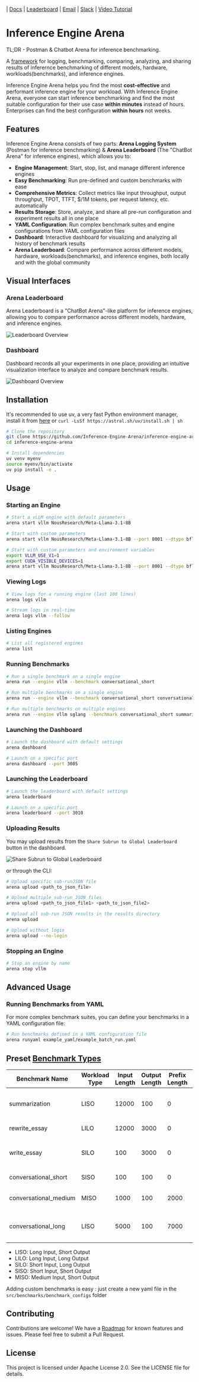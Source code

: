 | [Docs](https://docs.iearena.org) | [Leaderboard](https://iearena.org) | [Email](iearena.ai@gmail.com) | [Slack](https://join.slack.com/t/inferenceenginearena/shared_invite/zt-35s1xajv4-qLGkOYD5umoiTIyw_Vsf1w) | [Video Tutorial](https://www.youtube.com/watch?v=mgTDzsfoT1s)
# Inference Engine Arena

TL;DR - Postman & Chatbot Arena for inference benchmarking. 

A [framework](https://docs.iearena.org/introduction#what-is-inference-engine-arena%3F) for logging, benchmarking, comparing, analyzing, and sharing results of inferernce benchmarking of different models, hardware, workloads(benchmarks), and inference engines.

Inference Engine Arena helps you find the most **cost-effective** and performant inference engine for your workload. With Inference Engine Arena, everyone can start inference benchmarking and find the most suitable configuration for their use case **within minutes** instead of hours. Enterprises can find the best configuration **within hours** not weeks.

## Features

Inference Engine Arena consists of two parts: **Arena Logging System** (Postman for inference benchmarking) & **Arena Leaderboard** (The "ChatBot Arena" for inference engines), which allows you to:

- **Engine Management**: Start, stop, list, and manage different inference engines
- **Easy Benchmarking**: Run pre-defined and custom benchmarks with ease
- **Comprehensive Metrics**: Collect metrics like input throughput, output throughput, TPOT, TTFT, $/1M tokens, per request latency, etc. automatically
- **Results Storage**: Store, analyze, and share all pre-run configuration and experiment results all in one place
- **YAML Configuration**: Run complex benchmark suites and engine configurations from YAML configuration files
- **Dashboard**: Interactive dashboard for visualizing and analyzing all history of benchmark results
- **Arena Leaderboard**: Compare performance across different models, hardware, workloads(benchmarks), and inference engines, both locally and with the global community

## Visual Interfaces

### Arena Leaderboard

Arena Leaderboard is a "ChatBot Arena"-like platform for inference engines, allowing you to compare performance across different models, hardware, and inference engines.

![Leaderboard Overview](docs/images/leaderboard_overview.png)

### Dashboard

Dashboard records all your experiments in one place, providing an intuitive visualization interface to analyze and compare benchmark results.

![Dashboard Overview](docs/images/dashboard_overview.png)


## Installation
It's recommended to use uv, a very fast Python environment manager, install it from [here](https://docs.astral.sh/uv/getting-started/installation/) or `curl -LsSf https://astral.sh/uv/install.sh | sh`

```bash
# Clone the repository
git clone https://github.com/Inference-Engine-Arena/inference-engine-arena.git
cd inference-engine-arena

# Install dependencies
uv venv myenv
source myenv/bin/activate
uv pip install -e .
```

## Usage

### Starting an Engine

```bash
# Start a vLLM engine with default parameters
arena start vllm NousResearch/Meta-Llama-3.1-8B

# Start with custom parameters
arena start vllm NousResearch/Meta-Llama-3.1-8B --port 8001 --dtype bfloat16

# Start with custom parameters and environment variables
export VLLM_USE_V1=1
export CUDA_VISIBLE_DEVICES=1
arena start vllm NousResearch/Meta-Llama-3.1-8B --port 8001 --dtype bfloat16
```

### Viewing Logs

```bash
# View logs for a running engine (last 100 lines)
arena logs vllm

# Stream logs in real-time
arena logs vllm --follow
```

### Listing Engines

```bash
# List all registered engines
arena list
```

### Running Benchmarks

```bash
# Run a single benchmark on a single engine
arena run --engine vllm --benchmark conversational_short

# Run multiple benchmarks on a single engine
arena run --engine vllm --benchmark conversational_short conversational_medium conversational_long

# Run multiple benchmarks on multiple engines
arena run --engine vllm sglang --benchmark conversational_short summarization
```

### Launching the Dashboard

```bash
# Launch the dashboard with default settings
arena dashboard

# Launch on a specific port
arena dashboard --port 3005
```

### Launching the Leaderboard

```bash
# Launch the leaderboard with default settings
arena leaderboard

# Launch on a specific port
arena leaderboard --port 3010
```

### Uploading Results
You may upload results from the `Share Subrun to Global Leaderboard` button in the dashboard.

![Share Subrun to Global Leaderboard](./docs/images/share_subrun_in_dashboard.png)

or through the CLI:
```bash
# Upload specific sub-runJSON file
arena upload <path_to_json_file>

# Upload multiple sub-run JSON files
arena upload <path_to_json_file1> <path_to_json_file2>

# Upload all sub-run JSON results in the results directory
arena upload

# Upload without login
arena upload --no-login
```

### Stopping an Engine

```bash
# Stop an engine by name
arena stop vllm
```

## Advanced Usage

### Running Benchmarks from YAML

For more complex benchmark suites, you can define your benchmarks in a YAML configuration file:

```bash
# Run benchmarks defined in a YAML configuration file
arena runyaml example_yaml/example_batch_run.yaml
```

## Preset [Benchmark Types](https://docs.iearena.org/benchmarks)

| Benchmark Name | Workload Type | Input Length | Output Length | Prefix Length | QPS | Use Case |
|---------------|--------------|--------------|---------------|---------------|-----|----------|
| summarization | LISO | 12000 | 100 | 0 | 2 | Long document summarization, Meeting notes |
| rewrite_essay | LILO | 12000 | 3000 | 0 | 2 | Essay rewriting and editing |
| write_essay | SILO | 100 | 3000 | 0 | 2 | Essay generation from short prompts |
| conversational_short | SISO | 100 | 100 | 0 | 10 | Short chat interactions |
| conversational_medium | MISO | 1000 | 100 | 2000 | 5 | Medium-length chat with context |
| conversational_long | LISO | 5000 | 100 | 7000 | 2 | Long conversations with extensive history |
- LISO: Long Input, Short Output
- LILO: Long Input, Long Output
- SILO: Short Input, Long Output
- SISO: Short Input, Short Output
- MISO: Medium Input, Short Output

Adding custom benchmarks is easy : just create a new yaml file in the `src/benchmarks/benchmark_configs` folder

## Contributing

Contributions are welcome! We have a [Roadmap](https://docs.iearena.org/roadmap) for known features and issues. Please feel free to submit a Pull Request.

## License

This project is licensed under Apache License 2.0. See the LICENSE file for details.